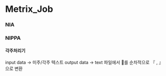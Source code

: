 # Metrix_Job
### NIA

### NIPPA
#### 각주처리기
input data -> 미주/각주 텍스트
output data -> text 파일에서 를 순차적으로 『 , 』으로 변환

